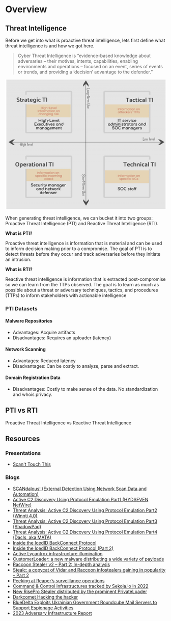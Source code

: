 # Overview

## Threat Intelligence

Before we get into what is proactive threat intelligence, lets first define what threat intelligence is and how we got here.

> Cyber Threat Intelligence is “evidence-based knowledge about adversaries – their motives, intents, capabilities, enabling
> environments and operations – focused on an event, series of events or trends, and providing a ‘decision’ advantage to the defender.”

![ti-quadrants](img/ti-quadrants.png)

When generating threat intelligence, we can bucket it into two groups: Proactive Threat Intelligence (PTI) and Reactive Threat
Intelligence (RTI).

**What is PTI?**

Proactive threat intelligence is information that is material and can be used to inform decision making prior to a compromise. The goal of PTI is to detect threats before they occur and track adversaries before they initiate an intrusion.

**What is RTI?**

Reactive threat intelligence is information that is extracted post-compromise so we can learn from the TTPs observed. The goal is to learn as much as possible about a threat or adversary techniques, tactics, and procedures (TTPs) to inform stakeholders with actionable intelligence


### PTI Datasets

#### Malware Repositories

* Advantages: Acquire artifacts
* Disadvantages: Requires an uploader (latency)

#### Network Scanning

* Advantages: Reduced latency
* Disadvantages: Can be costly to analyze, parse and extract. 

#### Domain Registration Data

* Disadvantages: Costly to make sense of the data. No standardization and whois privacy. 

## PTI vs RTI

Proactive Threat Intelligence vs Reactive Threat Intelligence

## Resources

### Presentations

* [Scan't Touch This](https://github.com/aaronst/talks/blob/master/scanttouchthis.pdf)

### Blogs

* [SCANdalous! (External Detection Using Network Scan Data and Automation)](https://www.mandiant.com/resources/blog/scandalous-external-detection-using-network-scan-data-and-automation) 
* [Active C2 Discovery Using Protocol Emulation Part1 (HYDSEVEN NetWire)](https://blogs.vmware.com/security/2019/11/active-c2-discovery-using-protocol-emulation-part1-hydseven-netwire.html)
* [Threat Analysis: Active C2 Discovery Using Protocol Emulation Part2 (Winnti 4.0)](https://blogs.vmware.com/security/2020/02/threat-analysis-active-c2-discovery-using-protocol-emulation-part2-winnti-4-0.html)
* [Threat Analysis: Active C2 Discovery Using Protocol Emulation Part3 (ShadowPad)](https://blogs.vmware.com/security/2022/10/threat-analysis-active-c2-discovery-using-protocol-emulation-part3-shadowpad.html)
* [Threat Analysis: Active C2 Discovery Using Protocol Emulation Part4 (Dacls, aka MATA)](https://blogs.vmware.com/security/2022/11/threat-analysis-active-c2-discovery-using-protocol-emulation-part4-dacls-aka-mata.html)
* [Inside the IcedID BackConnect Protocol](https://www.team-cymru.com/post/inside-the-icedid-backconnect-protocol)
* [Inside the IcedID BackConnect Protocol (Part 2)](https://www.team-cymru.com/post/inside-the-icedid-backconnect-protocol-part-2)
* [Active Lycantrox infrastructure illumination](https://blog.sekoia.io/active-lycantrox-infrastructure-illumination/)
* [CustomerLoader: a new malware distributing a wide variety of payloads](https://blog.sekoia.io/customerloader-a-new-malware-distributing-a-wide-variety-of-payloads/#h-c2-infrastructure)
* [Raccoon Stealer v2 – Part 2: In-depth analysis](https://blog.sekoia.io/raccoon-stealer-v2-part-2-in-depth-analysis/)
* [Stealc: a copycat of Vidar and Raccoon infostealers gaining in popularity – Part 2](https://blog.sekoia.io/stealc-a-copycat-of-vidar-and-raccoon-infostealers-gaining-in-popularity-part-2/#h-command-and-control-communication)
* [Peeking at Reaper’s surveillance operations](https://blog.sekoia.io/peeking-at-reaper-surveillance-operations-against-north-korea-defectors/)
* [Command & Control infrastructures tracked by Sekoia.io in 2022](https://blog.sekoia.io/command-control-infrastructures-tracked-by-sekoia-io-in-2022/)
* [New RisePro Stealer distributed by the prominent PrivateLoader](https://blog.sekoia.io/new-risepro-stealer-distributed-by-the-prominent-privateloader/)
* [Darkcomet Hacking the hacker](https://www.techanarchy.net/darkcomet-hacking-the-hacker/)
* [BlueDelta Exploits Ukrainian Government Roundcube Mail Servers to Support Espionage Activities](https://go.recordedfuture.com/hubfs/reports/cta-2023-0620.pdf)
* [2023 Adversary Infrastructure Report](https://go.recordedfuture.com/hubfs/reports/cta-2024-1209.pdf)